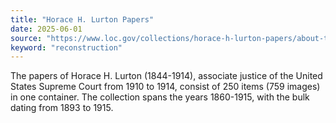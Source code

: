 ```yaml
---
title: "Horace H. Lurton Papers"
date: 2025-06-01
source: "https://www.loc.gov/collections/horace-h-lurton-papers/about-this-collection/"
keyword: "reconstruction"
---
```


The papers of Horace H. Lurton (1844-1914), associate justice of the United States Supreme Court from 1910 to 1914, consist of 250 items (759 images) in one container. The collection spans the years 1860-1915, with the bulk dating from 1893 to 1915.

